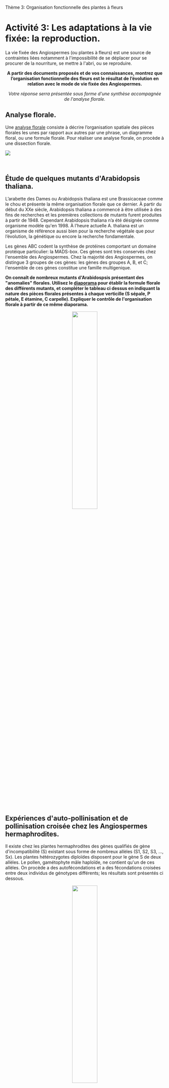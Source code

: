 <p>Thème 3: Organisation fonctionnelle des plantes à fleurs</p>

# Activité 3: Les adaptations à la vie fixée: la reproduction.

La vie fixée des Angiospermes (ou plantes à fleurs) est une source de contraintes liées notamment à l'impossibilité de se déplacer pour se procurer de la nourriture, se mettre à l'abri, ou se reproduire.


<p align=center><strong>A partir des documents proposés et de vos connaissances, montrez que l’organisation fonctionnelle des fleurs est le résultat de l’évolution en relation avec le mode de vie fixée des Angiospermes.</strong></p>


*<p align=center>Votre réponse serra présentée sous forme d'une synthèse accompagnée de l'analyse florale.</p>*


## Analyse florale.

Une [analyse florale](https://ipfs.io/ipfs/QmcUGzhv9K7Tt8oPKmiTqWGQbHjFBPjpRc29Wr2ZQJHbyS) consiste à décrire l’organisation spatiale des pièces florales les unes par rapport aux autres par une phrase, un diagramme floral, ou une formule florale. Pour réaliser une analyse florale, on procède à une dissection florale.

<a href="https://ipfs.io/ipfs/QmRSPXBJd3jowqttJYzuuNv5zGSsNMNQc38ZEKuVoRV3yc"><img src="https://ipfs.io/ipfs/QmRSPXBJd3jowqttJYzuuNv5zGSsNMNQc38ZEKuVoRV3yc"></a>

<p></br></p>

## Étude de quelques mutants d'Arabidopsis thaliana.

L’arabette des Dames ou Arabidopsis thaliana est une Brassicaceae comme le chou et présente la même organisation florale que ce dernier. À partir du début du XXe siècle, Arabidopsis thaliana a commencé à être utilisée à des fins de recherches et les premières collections de mutants furent produites à partir de 1948. Cependant Arabidopsis thaliana n’a été désignée comme organisme modèle qu'en 1998. À l’heure actuelle A. thaliana est un organisme de référence aussi bien pour la recherche végétale que pour l’évolution, la génétique ou encore la recherche fondamentale.

Les gènes ABC codent la synthèse de protéines comportant un domaine protéique particulier: la MADS-box. Ces gènes sont très conservés chez l'ensemble des Angiospermes. Chez la majorité des Angiospermes, on distingue 3 groupes de ces gènes: les gènes des groupes A, B, et C; l'ensemble de ces gènes constitue une famille multigenique.

**On connaît de nombreux mutants d'Arabidospsis présentant des "anomalies" florales. Utilisez le [diaporama](https://ipfs.io/ipfs/Qmeu6AQ2dS3P7XCfQX2TnwQKYR25aujmi2ew2VefaBS6CS) pour établir la formule florale des différents mutants, et compléter le tableau ci dessus en indiquant la nature des pièces florales présentes à chaque verticille (S sépale, P pétale, E étamine, C carpelle). Expliquer le contrôle de l'organisation florale à partir de ce même diaporama.**

<div align=center><a href="https://ipfs.io/ipfs/QmUyich3s8z8fTA9FshxLQ7hXGf2mCC2Er5dyYrVQmya7k"><img src="https://ipfs.io/ipfs/QmUyich3s8z8fTA9FshxLQ7hXGf2mCC2Er5dyYrVQmya7k" width=40%></a></div>

## Expériences d'auto-pollinisation et de pollinisation croisée chez les Angiospermes hermaphrodites.


Il existe chez les plantes hermaphrodites des gènes qualifiés de gène d'incompatibilité (S) existant sous forme de nombreux allèles (S1, S2, S3, ..., Sx). Les plantes hétérozygotes diploïdes disposent pour le gène S de deux allèles. Le pollen, gamétophyte mâle haploïde, ne contient qu'un de ces allèles. On procède a des autofécondations et a des fécondations croisées entre deux individus de génotypes différents; les résultats sont présentés ci dessous.

<div align=center><a href="https://ipfs.io/ipfs/QmRr3XZYAPpptCUrt9zwn1F4Q92CEZzD9eLbb6QKbuDwbu"><img src="https://ipfs.io/ipfs/QmRr3XZYAPpptCUrt9zwn1F4Q92CEZzD9eLbb6QKbuDwbu" width=40%></a></div>

## Pollinisation et fécondation chez les Angiospermes

La pollinisation, se définie comme le transfert des grains de pollen de l’anthère au stigmate. Au moment du transfert du grain de pollen sur le stigmate, celui-ci s’hydrate et germe en produisant un tube pollinique. Ce dernier croît à travers le style (1) pour atteindre le sac embryonnaire.

Chez les angiospermes, le grain de pollen contient une cellule végétative, qui contrôle la croissance du tube pollinique, et une cellule reproductive, qui se divise en deux cellules spermatiques ou spermatides (2). Lorsque ces deux cellules sont libérées dans le sac embryonnaire de l'ovule, le noyau de l’une d’elles féconde l’oosphère et donne le zygote et le noyau de la seconde fusionne avec les deux noyaux polaires pour former la cellule-mère de l’albumen (3). Ce processus se nomme la double fécondation et induit la transformation de l’ovule en graine. Pendant ce temps, les tissus de l’ovaire se développent en péricarpe, formant avec la ou les graines le fruit .

<div align=center><a href="https://ipfs.io/ipfs/QmSovJPapkG4LQvgn2zpTeHig26m5uXLNTHQPzj9QNSEFs"><img src="https://ipfs.io/ipfs/QmSovJPapkG4LQvgn2zpTeHig26m5uXLNTHQPzj9QNSEFs"></a></div>


## Les adaptations à la pollinisation croisée.

Exploitez les [documents](https://ipfs.io/ipfs/QmT563JmYU4mov8n9AxwACu2ueS7oM7rPjwyLdAWKZmxN3) pour présenter les adaptations à la pollinisation croisée dans un tableau organisé.











